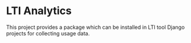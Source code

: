 # LTI Analytics

This project provides a package which can be installed in LTI tool Django projects for collecting usage data.

